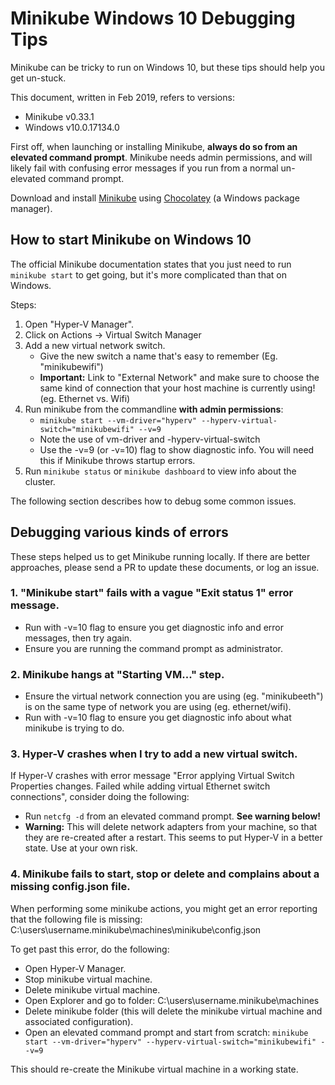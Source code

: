 # Minikube Windows 10 Debugging Tips

Minikube can be tricky to run on Windows 10, but these tips should help you get un-stuck.

This document, written in Feb 2019, refers to versions:

* Minikube v0.33.1
* Windows v10.0.17134.0

First off, when launching or installing Minikube, **always do so from an elevated command prompt**. Minikube needs admin permissions, and will likely fail with confusing error messages if you run from a normal un-elevated command prompt.

Download and install [Minikube](https://kubernetes.io/docs/tasks/tools/install-minikube/) using [Chocolatey](https://chocolatey.org/) (a Windows package manager).

## How to start Minikube on Windows 10

The official Minikube documentation states that you just need to run `minikube start` to  get going, but it's more complicated than that on Windows.

Steps:

1. Open "Hyper-V Manager".
2. Click on Actions -> Virtual Switch Manager
3. Add a new virtual network switch.
    - Give the new switch a name that's easy to remember (Eg. "minikubewifi")
    - **Important:** Link to "External Network" and make sure to choose the same kind of connection that your host machine is currently using! (eg. Ethernet vs. Wifi)
4. Run minikube from the commandline **with admin permissions**:
    - `minikube start --vm-driver="hyperv" --hyperv-virtual-switch="minikubewifi" --v=9`
    - Note the use of vm-driver and -hyperv-virtual-switch
    - Use the -v=9 (or -v=10) flag to show diagnostic info. You will need this if Minikube throws startup errors.
5. Run `minikube status` or `minikube dashboard` to view info about the cluster.

The following section describes how to debug some common issues.


## Debugging various kinds of errors

These steps helped us to get Minikube running locally. If there are better approaches, please send a PR to update these documents, or log an issue.


### 1. "Minikube start" fails with a vague "Exit status 1" error message.

* Run with -v=10 flag to ensure you get diagnostic info and error messages, then try again.
* Ensure you are running the command prompt as administrator.


### 2. Minikube hangs at "Starting VM..." step.

* Ensure the virtual network connection you are using (eg. "minikubeeth") is on the same type of network you are using (eg. ethernet/wifi).
* Run with -v=10 flag to ensure you get diagnostic info about what minikube is trying to do.


### 3. Hyper-V crashes when I try to add a new virtual switch.

If Hyper-V crashes with error message "Error applying Virtual Switch Properties changes. Failed while adding virtual Ethernet switch connections", consider doing the following:

* Run `netcfg -d` from an elevated command prompt. **See warning below!**
* **Warning:** This will delete network adapters from your machine, so that they are re-created after a restart. This seems to put Hyper-V in a better state. Use at your own risk.


### 4. Minikube fails to start, stop or delete and complains about a missing config.json file.

When performing some minikube actions, you might get an error reporting that the following file is missing: C:\users\username\.minikube\machines\minikube\config.json

To get past this error, do the following:

- Open Hyper-V Manager.
- Stop minikube virtual machine.
- Delete minikube virtual machine.
- Open Explorer and go to folder: C:\users\username\.minikube\machines
- Delete minikube folder (this will delete the minikube virtual machine and associated configuration).
- Open an elevated command prompt and start from scratch: `minikube start --vm-driver="hyperv" --hyperv-virtual-switch="minikubewifi" --v=9`

This should re-create the Minikube virtual machine in a working state.